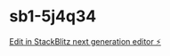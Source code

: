 # sb1-5j4q34

[Edit in StackBlitz next generation editor ⚡️](https://stackblitz.com/~/github.com/satphonix-dotcom/sb1-5j4q34)